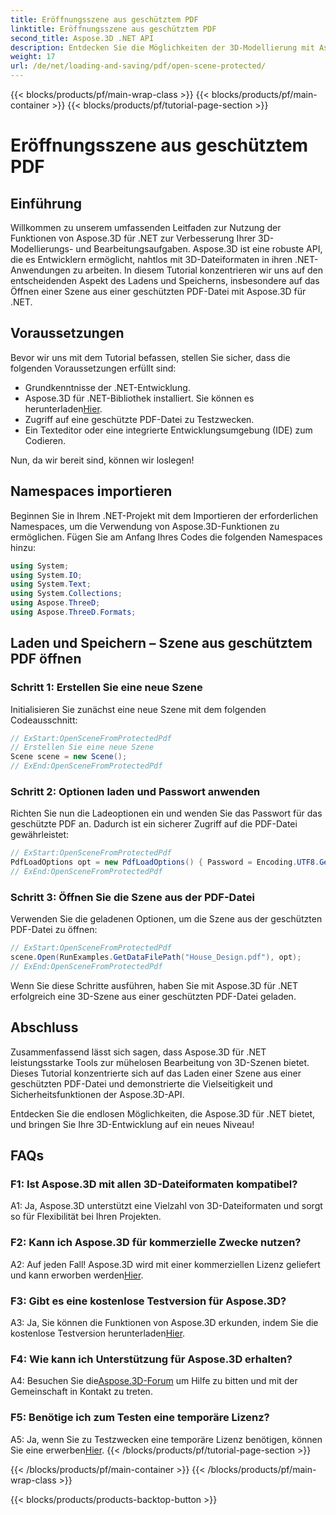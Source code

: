 ```yaml
---
title: Eröffnungsszene aus geschütztem PDF
linktitle: Eröffnungsszene aus geschütztem PDF
second_title: Aspose.3D .NET API
description: Entdecken Sie die Möglichkeiten der 3D-Modellierung mit Aspose.3D für .NET. Erfahren Sie in unserer Schritt-für-Schritt-Anleitung, wie Sie Szenen aus geschützten PDFs öffnen.
weight: 17
url: /de/net/loading-and-saving/pdf/open-scene-protected/
---
```


{{< blocks/products/pf/main-wrap-class >}}
{{< blocks/products/pf/main-container >}}
{{< blocks/products/pf/tutorial-page-section >}}

# Eröffnungsszene aus geschütztem PDF

## Einführung

Willkommen zu unserem umfassenden Leitfaden zur Nutzung der Funktionen von Aspose.3D für .NET zur Verbesserung Ihrer 3D-Modellierungs- und Bearbeitungsaufgaben. Aspose.3D ist eine robuste API, die es Entwicklern ermöglicht, nahtlos mit 3D-Dateiformaten in ihren .NET-Anwendungen zu arbeiten. In diesem Tutorial konzentrieren wir uns auf den entscheidenden Aspekt des Ladens und Speicherns, insbesondere auf das Öffnen einer Szene aus einer geschützten PDF-Datei mit Aspose.3D für .NET.

## Voraussetzungen

Bevor wir uns mit dem Tutorial befassen, stellen Sie sicher, dass die folgenden Voraussetzungen erfüllt sind:

- Grundkenntnisse der .NET-Entwicklung.
-  Aspose.3D für .NET-Bibliothek installiert. Sie können es herunterladen[Hier](https://releases.aspose.com/3d/net/).
- Zugriff auf eine geschützte PDF-Datei zu Testzwecken.
- Ein Texteditor oder eine integrierte Entwicklungsumgebung (IDE) zum Codieren.

Nun, da wir bereit sind, können wir loslegen!

## Namespaces importieren

Beginnen Sie in Ihrem .NET-Projekt mit dem Importieren der erforderlichen Namespaces, um die Verwendung von Aspose.3D-Funktionen zu ermöglichen. Fügen Sie am Anfang Ihres Codes die folgenden Namespaces hinzu:

```csharp
using System;
using System.IO;
using System.Text;
using System.Collections;
using Aspose.ThreeD;
using Aspose.ThreeD.Formats;
```

## Laden und Speichern – Szene aus geschütztem PDF öffnen

### Schritt 1: Erstellen Sie eine neue Szene

Initialisieren Sie zunächst eine neue Szene mit dem folgenden Codeausschnitt:

```csharp
// ExStart:OpenSceneFromProtectedPdf
// Erstellen Sie eine neue Szene
Scene scene = new Scene();
// ExEnd:OpenSceneFromProtectedPdf
```

### Schritt 2: Optionen laden und Passwort anwenden

Richten Sie nun die Ladeoptionen ein und wenden Sie das Passwort für das geschützte PDF an. Dadurch ist ein sicherer Zugriff auf die PDF-Datei gewährleistet:

```csharp
// ExStart:OpenSceneFromProtectedPdf
PdfLoadOptions opt = new PdfLoadOptions() { Password = Encoding.UTF8.GetBytes("password") };
// ExEnd:OpenSceneFromProtectedPdf
```

### Schritt 3: Öffnen Sie die Szene aus der PDF-Datei

Verwenden Sie die geladenen Optionen, um die Szene aus der geschützten PDF-Datei zu öffnen:

```csharp
// ExStart:OpenSceneFromProtectedPdf
scene.Open(RunExamples.GetDataFilePath("House_Design.pdf"), opt);
// ExEnd:OpenSceneFromProtectedPdf
```

Wenn Sie diese Schritte ausführen, haben Sie mit Aspose.3D für .NET erfolgreich eine 3D-Szene aus einer geschützten PDF-Datei geladen.

## Abschluss

Zusammenfassend lässt sich sagen, dass Aspose.3D für .NET leistungsstarke Tools zur mühelosen Bearbeitung von 3D-Szenen bietet. Dieses Tutorial konzentrierte sich auf das Laden einer Szene aus einer geschützten PDF-Datei und demonstrierte die Vielseitigkeit und Sicherheitsfunktionen der Aspose.3D-API.

Entdecken Sie die endlosen Möglichkeiten, die Aspose.3D für .NET bietet, und bringen Sie Ihre 3D-Entwicklung auf ein neues Niveau!

## FAQs

### F1: Ist Aspose.3D mit allen 3D-Dateiformaten kompatibel?

A1: Ja, Aspose.3D unterstützt eine Vielzahl von 3D-Dateiformaten und sorgt so für Flexibilität bei Ihren Projekten.

### F2: Kann ich Aspose.3D für kommerzielle Zwecke nutzen?

 A2: Auf jeden Fall! Aspose.3D wird mit einer kommerziellen Lizenz geliefert und kann erworben werden[Hier](https://purchase.aspose.com/buy).

### F3: Gibt es eine kostenlose Testversion für Aspose.3D?

 A3: Ja, Sie können die Funktionen von Aspose.3D erkunden, indem Sie die kostenlose Testversion herunterladen[Hier](https://releases.aspose.com/).

### F4: Wie kann ich Unterstützung für Aspose.3D erhalten?

 A4: Besuchen Sie die[Aspose.3D-Forum](https://forum.aspose.com/c/3d/18) um Hilfe zu bitten und mit der Gemeinschaft in Kontakt zu treten.

### F5: Benötige ich zum Testen eine temporäre Lizenz?

 A5: Ja, wenn Sie zu Testzwecken eine temporäre Lizenz benötigen, können Sie eine erwerben[Hier](https://purchase.aspose.com/temporary-license/).
{{< /blocks/products/pf/tutorial-page-section >}}

{{< /blocks/products/pf/main-container >}}
{{< /blocks/products/pf/main-wrap-class >}}

{{< blocks/products/products-backtop-button >}}
